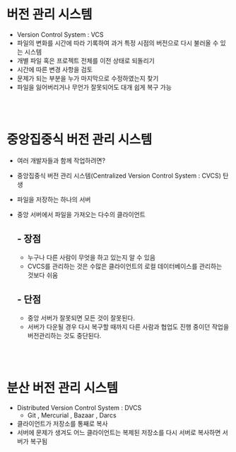 # 버전 관리 시스템 

- Version Control System : VCS
- 파일의 변화를 시간에 따라 기록하여 과거 특정 시점의 버전으로 다시 불러올 수 있는 시스템
- 개별 파일 혹은 프로젝트 전체를 이전 상태로 되돌리기
- 시간에 따른 변경 사항을 검토
- 문제가 되는 부분을 누가 마지막으로 수정하였는지 찾기
- 파일을 잃어버리거나 무언가 잘못되어도 대개 쉽게 복구 가능

<br>
<br>

# 중앙집중식 버전 관리 시스템 

- 여러 개발자들과 함께 작업하려면?
- 중앙집중식 버전 관리 시스템(Centralized Version Control System : CVCS) 탄생
- 파일을 저장하는 하나의 서버
- 중앙 서버에서 파일을 가져오는 다수의 클라이언트

    ## - 장점
    - 누구나 다른 사람이 무엇을 하고 있는지 알 수 있음
    - CVCS를 관리하는 것은 수많은 클라이언트의 로컬 데이터베이스를 관리하는 것보다 쉬움
    
    ## - 단점

    - 중앙 서버가 잘못되면 모든 것이 잘못된다.
    - 서버가 다운될 경우 다시 복구할 때까지 다른 사람과 협업도 진행 중이던 작업을 버전관리하는 것도 중단된다.

<br>
<br>

# 분산 버전 관리 시스템 

- Distributed Version Control System : DVCS
    - Git , Mercurial , Bazaar , Darcs
- 클라이언트가 저장소를 통째로 복사
- 서버에 문제가 생겨도 어느 클라이언트는 복제된 저장소를 다시 서버로 복사하면 서버가 복구됨

